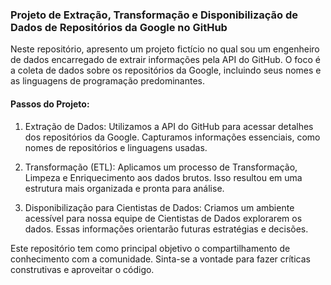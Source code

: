 ### Projeto de Extração, Transformação e Disponibilização de Dados de Repositórios da Google no GitHub

Neste repositório, apresento um projeto fictício no qual sou um engenheiro de dados encarregado de extrair informações pela API do GitHub. O foco é a coleta de dados sobre os repositórios da Google, incluindo seus nomes e as linguagens de programação predominantes.

#### Passos do Projeto:

1. Extração de Dados: Utilizamos a API do GitHub para acessar detalhes dos repositórios da Google. Capturamos informações essenciais, como nomes de repositórios e linguagens usadas.

2. Transformação (ETL): Aplicamos um processo de Transformação, Limpeza e Enriquecimento aos dados brutos. Isso resultou em uma estrutura mais organizada e pronta para análise.

3. Disponibilização para Cientistas de Dados: Criamos um ambiente acessível para nossa equipe de Cientistas de Dados explorarem os dados. Essas informações orientarão futuras estratégias e decisões.

Este repositório tem como principal objetivo o compartilhamento de conhecimento com a comunidade. Sinta-se a vontade para fazer críticas construtivas e aproveitar o código. 